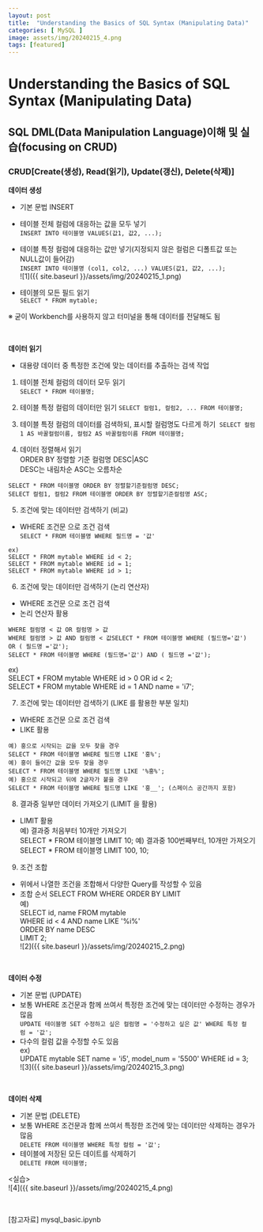 ```yaml
---
layout: post
title:  "Understanding the Basics of SQL Syntax (Manipulating Data)"
categories: [ MySQL ]
image: assets/img/20240215_4.png
tags: [featured]
---
```

   
# Understanding the Basics of SQL Syntax (Manipulating Data)  
  
## SQL DML(Data Manipulation Language)이해 및 실습(focusing on CRUD)  
  
### CRUD[Create(생성), Read(읽기), Update(갱신), Delete(삭제)]  
  
**데이터 생성**  
- 기본 문법 INSERT  
- 테이블 전체 컬럼에 대응하는 값을 모두 넣기  
`INSERT INTO 테이블명 VALUES(값1, 값2, ...);`  
  
- 테이블 특정 컬럼에 대응하는 값만 넣기(지정되지 않은 컬럼은 디폴트값 또는 NULL값이 들어감)  
`INSERT INTO 테이블명 (col1, col2, ...) VALUES(값1, 값2, ...);`  
![1]({{ site.baseurl }}/assets/img/20240215_1.png)  
  
- 테이블의 모든 필드 읽기  
`SELECT * FROM mytable;` 
  
※ 굳이 Workbench를 사용하지 않고 터미널을 통해 데이터를 전달해도 됨  

<br>
  
**데이터 읽기**  
- 대용량 데이터 중 특정한 조건에 맞는 데이터를 추출하는 검색 작업  
  
1. 테이블 전체 컬럼의 데이터 모두 읽기  
`SELECT * FROM 테이블명;`  
  
2. 테이블 특정 컬럼의 데이터만 읽기 `SELECT 컬럼1, 컬럼2, ... FROM 테이블명;`  
  
3. 테이블 특정 컬럼의 데이터를 검색하되, 표시할 컬럼명도 다르게 하기  `SELECT 컬럼1 AS 바꿀컬럼이름, 컬럼2 AS 바꿀컬럼이름 FROM 테이블명;`  
  
4. 데이터 정렬해서 읽기  
ORDER BY 정렬할 기준 컬럼명 DESC|ASC  
DESC는 내림차순 ASC는 오름차순  
  
`SELECT * FROM 테이블명 ORDER BY 정렬할기준컬럼명 DESC;`  
`SELECT 컬럼1, 컬럼2 FROM 테이블명 ORDER BY 정렬할기준컬럼명 ASC;`  
  
5. 조건에 맞는 데이터만 검색하기 (비교)  
- WHERE 조건문 으로 조건 검색  
`SELECT * FROM 테이블명 WHERE 필드명 = '값'`  
~~~  
ex)  
SELECT * FROM mytable WHERE id < 2;  
SELECT * FROM mytable WHERE id = 1;  
SELECT * FROM mytable WHERE id > 1;  
~~~  
  
6. 조건에 맞는 데이터만 검색하기 (논리 연산자)  
- WHERE 조건문 으로 조건 검색  
- 논리 연산자 활용  
~~~  
WHERE 컬럼명 < 값 OR 컬럼명 > 값  
WHERE 컬럼명 > 값 AND 컬럼명 < 값SELECT * FROM 테이블명 WHERE (필드명='값') OR ( 필드명 ='값');  
SELECT * FROM 테이블명 WHERE (필드명='값') AND ( 필드명 ='값');  
~~~  
  
ex)  
SELECT * FROM mytable WHERE id > 0 OR id < 2;  
SELECT * FROM mytable WHERE id = 1 AND name = 'i7';  
  
7. 조건에 맞는 데이터만 검색하기 (LIKE 를 활용한 부분 일치)  
- WHERE 조건문 으로 조건 검색  
- LIKE 활용  
~~~  
예) 홍으로 시작되는 값을 모두 찾을 경우  
SELECT * FROM 테이블명 WHERE 필드명 LIKE '홍%';  
예) 홍이 들어간 값을 모두 찾을 경우  
SELECT * FROM 테이블명 WHERE 필드명 LIKE '%홍%';  
예) 홍으로 시작되고 뒤에 2글자가 붙을 경우  
SELECT * FROM 테이블명 WHERE 필드명 LIKE '홍__'; (스페이스 공간까지 포함)  
~~~  
  
8. 결과중 일부만 데이터 가져오기 (LIMIT 을 활용)  
- LIMIT 활용  
예) 결과중 처음부터 10개만 가져오기  
SELECT * FROM 테이블명 LIMIT 10; 
예) 결과중 100번째부터, 10개만 가져오기  
SELECT * FROM 테이블명 LIMIT 100, 10;  
  
9. 조건 조합  
- 위에서 나열한 조건을 조합해서 다양한 Query를 작성할 수 있음  
- 조합 순서 SELECT FROM WHERE ORDER BY LIMIT  
예)  
SELECT id, name FROM mytable  
WHERE id < 4 AND name LIKE '%i%'  
ORDER BY name DESC  
LIMIT 2;  
![2]({{ site.baseurl }}/assets/img/20240215_2.png)  

<br>

**데이터 수정**  
- 기본 문법 (UPDATE)  
- 보통 WHERE 조건문과 함께 쓰여서 특정한 조건에 맞는 데이터만 수정하는 경우가 많음  
`UPDATE 테이블명 SET 수정하고 싶은 컬럼명 = '수정하고 싶은 값' WHERE 특정 컬럼 = '값';`  
- 다수의 컬럼 값을 수정할 수도 있음  
ex)  
UPDATE mytable SET name = 'i5', model_num = '5500' WHERE id = 3;  
![3]({{ site.baseurl }}/assets/img/20240215_3.png)

<br>

**데이터 삭제**  
- 기본 문법 (DELETE)  
- 보통 WHERE 조건문과 함께 쓰여서 특정한 조건에 맞는 데이터만 삭제하는 경우가 많음  
`DELETE FROM 테이블명 WHERE 특정 컬럼 = '값';`  
- 테이블에 저장된 모든 데이트를 삭제하기  
`DELETE FROM 테이블명;`  
  
<실습>  
![4]({{ site.baseurl }}/assets/img/20240215_4.png)  

<br>

[참고자료] mysql_basic.ipynb  







